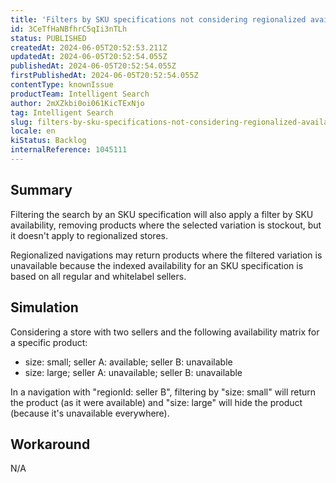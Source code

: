 ```yaml
---
title: 'Filters by SKU specifications not considering regionalized availability'
id: 3CeTfHaNBfhrC5qIi3nTLh
status: PUBLISHED
createdAt: 2024-06-05T20:52:53.211Z
updatedAt: 2024-06-05T20:52:54.055Z
publishedAt: 2024-06-05T20:52:54.055Z
firstPublishedAt: 2024-06-05T20:52:54.055Z
contentType: knownIssue
productTeam: Intelligent Search
author: 2mXZkbi0oi061KicTExNjo
tag: Intelligent Search
slug: filters-by-sku-specifications-not-considering-regionalized-availability
locale: en
kiStatus: Backlog
internalReference: 1045111
---
```


## Summary


Filtering the search by an SKU specification will also apply a filter by SKU availability, removing products where the selected variation is stockout, but it doesn't apply to regionalized stores.

Regionalized navigations may return products where the filtered variation is unavailable because the indexed availability for an SKU specification is based on all regular and whitelabel sellers.


##

## Simulation


Considering a store with two sellers and the following availability matrix for a specific product:

- size: small; seller A: available; seller B: unavailable
- size: large; seller A: unavailable; seller B: unavailable

In a navigation with "regionId: seller B", filtering by "size: small" will return the product (as it were available) and "size: large" will hide the product (because it's unavailable everywhere).


##

## Workaround


N/A




